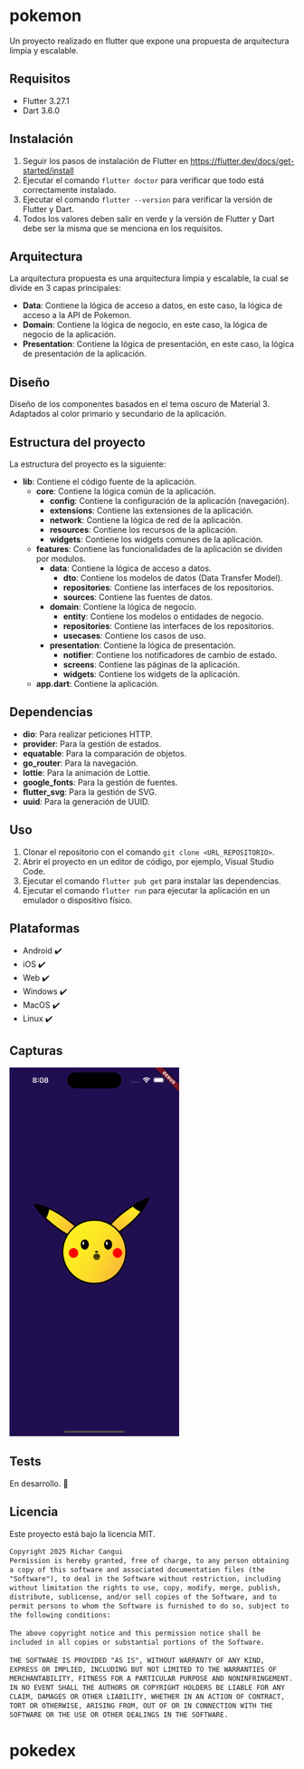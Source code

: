 # pokemon

Un proyecto realizado en flutter que expone una propuesta de arquitectura limpia y escalable.

## Requisitos
- Flutter 3.27.1
- Dart 3.6.0

## Instalación
1. Seguir los pasos de instalación de Flutter en https://flutter.dev/docs/get-started/install
2. Ejecutar el comando `flutter doctor` para verificar que todo está correctamente instalado.
3. Ejecutar el comando `flutter --version` para verificar la versión de Flutter y Dart.
4. Todos los valores deben salir en verde y la versión de Flutter y Dart debe ser la misma que se menciona en los requisitos.

## Arquitectura

La arquitectura propuesta es una arquitectura limpia y escalable, la cual se divide en 3 capas principales:
- **Data**: Contiene la lógica de acceso a datos, en este caso, la lógica de acceso a la API de Pokemon.
- **Domain**: Contiene la lógica de negocio, en este caso, la lógica de negocio de la aplicación.
- **Presentation**: Contiene la lógica de presentación, en este caso, la lógica de presentación de la aplicación.

## Diseño 

Diseño de los componentes basados en el tema oscuro de Material 3.
Adaptados al color primario y secundario de la aplicación.

## Estructura del proyecto

La estructura del proyecto es la siguiente:
- **lib**: Contiene el código fuente de la aplicación.
  - **core**: Contiene la lógica común de la aplicación.
    - **config**: Contiene la configuración de la aplicación (navegación).
    - **extensions**: Contiene las extensiones de la aplicación.
    - **network**: Contiene la lógica de red de la aplicación.
    - **resources**: Contiene los recursos de la aplicación.
    - **widgets**: Contiene los widgets comunes de la aplicación.
  - **features**: Contiene las funcionalidades de la aplicación se dividen por modulos.
    - **data**: Contiene la lógica de acceso a datos.
      - **dto**: Contiene los modelos de datos (Data Transfer Model).
      - **repositories**: Contiene las interfaces de los repositorios.
      - **sources**: Contiene las fuentes de datos.
    - **domain**: Contiene la lógica de negocio.
      - **entity**: Contiene los modelos o entidades de negocio.
      - **repositories**: Contiene las interfaces de los repositorios.
      - **usecases**: Contiene los casos de uso.
    - **presentation**: Contiene la lógica de presentación.
      - **notifier**: Contiene los notificadores de cambio de estado.
      - **screens**: Contiene las páginas de la aplicación.
      - **widgets**: Contiene los widgets de la aplicación.
  - **app.dart**: Contiene la aplicación.

## Dependencias
- **dio**: Para realizar peticiones HTTP.
- **provider**: Para la gestión de estados.
- **equatable**: Para la comparación de objetos.
- **go_router**: Para la navegación.
- **lottie**: Para la animación de Lottie.
- **google_fonts**: Para la gestión de fuentes.
- **flutter_svg**: Para la gestión de SVG.
- **uuid**: Para la generación de UUID.

## Uso 
1. Clonar el repositorio con el comando `git clone <URL_REPOSITORIO>`.
2. Abrir el proyecto en un editor de código, por ejemplo, Visual Studio Code.
3. Ejecutar el comando `flutter pub get` para instalar las dependencias.
4. Ejecutar el comando `flutter run` para ejecutar la aplicación en un emulador o dispositivo físico.

## Plataformas
- Android :heavy_check_mark:
- iOS :heavy_check_mark:
- Web :heavy_check_mark:
- Windows :heavy_check_mark:
- MacOS :heavy_check_mark:
- Linux :heavy_check_mark:

## Capturas
<p>
    <img src="resources/splash.png" alt="Splash Screen" width="300">
</p>

## Tests
En desarrollo. :construction:

## Licencia
Este proyecto está bajo la licencia MIT.
```
Copyright 2025 Richar Cangui
Permission is hereby granted, free of charge, to any person obtaining a copy of this software and associated documentation files (the "Software"), to deal in the Software without restriction, including without limitation the rights to use, copy, modify, merge, publish, distribute, sublicense, and/or sell copies of the Software, and to permit persons to whom the Software is furnished to do so, subject to the following conditions:

The above copyright notice and this permission notice shall be included in all copies or substantial portions of the Software.

THE SOFTWARE IS PROVIDED "AS IS", WITHOUT WARRANTY OF ANY KIND, EXPRESS OR IMPLIED, INCLUDING BUT NOT LIMITED TO THE WARRANTIES OF MERCHANTABILITY, FITNESS FOR A PARTICULAR PURPOSE AND NONINFRINGEMENT. IN NO EVENT SHALL THE AUTHORS OR COPYRIGHT HOLDERS BE LIABLE FOR ANY CLAIM, DAMAGES OR OTHER LIABILITY, WHETHER IN AN ACTION OF CONTRACT, TORT OR OTHERWISE, ARISING FROM, OUT OF OR IN CONNECTION WITH THE SOFTWARE OR THE USE OR OTHER DEALINGS IN THE SOFTWARE.
```

# pokedex
